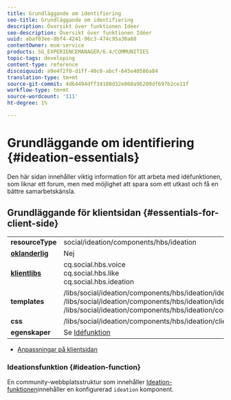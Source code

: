 ```yaml
---
title: Grundläggande om identifiering
seo-title: Grundläggande om identifiering
description: Översikt över funktionen Idéer
seo-description: Översikt över funktionen Idéer
uuid: abaf03ee-8bf4-4241-96c3-474c95a30a88
contentOwner: msm-service
products: SG_EXPERIENCEMANAGER/6.4/COMMUNITIES
topic-tags: developing
content-type: reference
discoiquuid: a9e4f2f0-d1ff-40c0-abcf-645e40586a84
translation-type: tm+mt
source-git-commit: 4d64494dff34108d32e060a96209df697b2ce11f
workflow-type: tm+mt
source-wordcount: '111'
ht-degree: 1%

---
```



# Grundläggande om identifiering {#ideation-essentials}

Den här sidan innehåller viktig information för att arbeta med idéfunktionen, som liknar ett forum, men med möjlighet att spara som ett utkast och få en bättre samarbetskänsla.

## Grundläggande för klientsidan {#essentials-for-client-side}

<table> 
 <tbody>
  <tr>
   <td> <strong>resourceType</strong></td> 
   <td>social/ideation/components/hbs/ideation</td> 
  </tr>
  <tr>
   <td> <a href="scf.md#add-or-include-a-communities-component"><strong>oklanderlig</strong></a></td> 
   <td>Nej</td> 
  </tr>
  <tr>
   <td> <a href="clientlibs.md"><strong>klientlibs</strong></a></td> 
   <td>cq.social.hbs.voice<br /> cq.social.hbs.like<br /> cq.social.hbs.ideation</td> 
  </tr>
  <tr>
   <td> <strong>templates</strong></td> 
   <td> /libs/social/ideation/components/hbs/ideation/ideation.hbs<br /> /libs/social/ideation/components/hbs/ideation/ideationlists.hbs<br /> /libs/social/ideation/components/hbs/ideation/composer.hbs</td> 
  </tr>
  <tr>
   <td> <strong>css</strong></td> 
   <td> /libs/social/ideation/components/hbs/ideation/clientlibs/ideation.css</td> 
  </tr>
  <tr>
   <td><strong> egenskaper</strong></td> 
   <td>Se <a href="ideation-feature.md">Idéfunktion</a></td> 
  </tr>
 </tbody>
</table>

* [Anpassningar på klientsidan](client-customize.md)

### Ideationsfunktion {#ideation-function}

En community-webbplatsstruktur som innehåller [Ideation-funktionen](functions.md#ideation-function)innehåller en konfigurerad `ideation` komponent.
